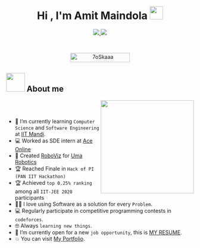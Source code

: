 
<h1 align="center">Hi , I'm Amit Maindola <img src="https://media.giphy.com/media/hvRJCLFzcasrR4ia7z/giphy.gif" width="35"></h1>
<p align="center">
  <a href="https://github.com/DenverCoder1/readme-typing-svg">
    <img src="https://readme-typing-svg.herokuapp.com?font=Time+New+Roman&color=%23D9CF36&size=25&center=true&vCenter=true&width=600&height=80&lines=Computer+Science+Student+@+IIT+Mandi;Full+Stack+Developer;Competitive+Programmer;Machine+Learning+Enthusiast">
  </a>
  <img src=https://miro.medium.com/max/1360/0*7Q3yvSIv_t0ioJ-Z.gif>
</p>


<br>

<p align="center"> 
	<img src="https://komarev.com/ghpvc/?username=amitmaindola&label=Profile%20views&color=0047AB&style=plastic?" alt="7oSkaaa" height=25px, width=160px/> 
	<!---
		<a href = "https://commits.top/egypt.html" target="_blank">
			<img src="https://aktive.tk/egypt/7oSkaaa?color=red" alt="Most Active Users" target="_blank" height=25px, width=250px/> 
		</a>
  <a href = "https://commits.top/egypt.html" target="_blank">
		<img src="https://enfsgag3ayy6w9q.m.pipedream.net/&style=plastic" alt="7oSkaaa" target="_blank" height=25px, width=250px/> 
	</a>
	-->
	

</p>

	
## <picture><img src = "https://github.com/7oSkaaa/7oSkaaa/blob/main/Images/about_me.gif?raw=true" width = 50px></picture> About me

<picture> <img align="right" src="https://github.com/7oSkaaa/7oSkaaa/blob/main/Images/Right_Side.gif?raw=true" width = 250px></picture>

<br><br>

- :school: I’m currently learning `Computer Science` and `Software Engineering` at [IIT Mandi](https://www.iitmandi.ac.in/).
- :computer: Worked as SDE intern at [Ace Online](https://ace.online/)
- :robot: Created [RoboViz](https://github.com/amitmaindola/Roboviz-Documentation) for [Uma Robotics](https://umarobotics.com/)
- :trophy: Reached Finale in `Hack of PI (PAN IIT Hackathon)`
- :trophy: Achieved `top 0.25% ranking` among all `IIT-JEE 2020` participants
- :technologist: I love using Software as a solution for every `Problem`.
- :computer: Regularly participate in competitive programming contests in `codeforces`.
- :nerd_face: Always `learning new things`.
- :thinking: I’m currently open for a new `job opportunity`, this is [MY RESUME](http://amitmaindola.me).
- :boom: You can visit [My Portfolio](http://amitmaindola.me).
<br>





